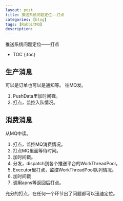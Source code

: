 ```yaml
---
layout: post
title: 推送系统问题定位——打点
categories: [blog]
tags: [RabbitMQ]
description: 
---
```


推送系统问题定位——打点

* TOC
{:toc}

## 生产消息
可以是订单也可以是通知等。
往MQ发。
1. PushData里加时间戳。
2. 打点，监控入队情况。

## 消费消息
从MQ中读。
1. 打点，监控MQ消费情况。
2. 打点MQ里面等待时间。
3. 加时间戳。
4. 分发，dispatch到各个推送平台的WorkThreadPool。
5. Executor里打点，监控WorkThreadPool队列情况。
6. 加时间戳
7. 调用apns等返回后打点。

充分的打点，在任何一个环节出了问题都可以迅速定位。